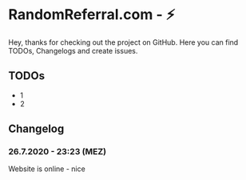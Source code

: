 # RandomReferral.com - ⚡

Hey,
thanks for checking out the project on GitHub. Here you can find TODOs, Changelogs and create issues. 

## TODOs
- 1
- 2

## Changelog
### 26.7.2020 - 23:23 (MEZ)
Website is online - nice
